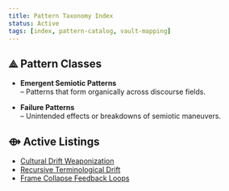```yaml
---
title: Pattern Taxonomy Index
status: Active
tags: [index, pattern-catalog, vault-mapping]
---
```


## ⟁ Pattern Classes

- **Emergent Semiotic Patterns**  
  – Patterns that form organically across discourse fields.

- **Failure Patterns**  
  – Unintended effects or breakdowns of semiotic maneuvers.

## ⟴ Active Listings

- [Cultural Drift Weaponization](./Emergent%20Semiotic%20Patterns/Cultural%20Drift%20Weaponization.md)
- [Recursive Terminological Drift](./Emergent%20Semiotic%20Patterns/Recursive%20Terminological%20Drift.md)
- [Frame Collapse Feedback Loops](./Failure%20Patterns/Frame%20Collapse%20Feedback%20Loops.md)
